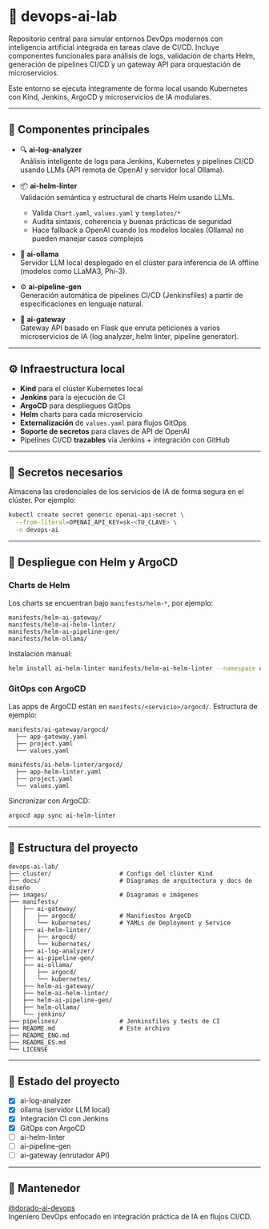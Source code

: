 # 🧪 devops-ai-lab

Repositorio central para simular entornos DevOps modernos con inteligencia artificial integrada en tareas clave de CI/CD. Incluye componentes funcionales para análisis de logs, validación de charts Helm, generación de pipelines CI/CD y un gateway API para orquestación de microservicios.

Este entorno se ejecuta íntegramente de forma local usando Kubernetes con Kind, Jenkins, ArgoCD y microservicios de IA modulares.

---

## 🧱 Componentes principales

- 🔍 **ai-log-analyzer**  
  Análisis inteligente de logs para Jenkins, Kubernetes y pipelines CI/CD usando LLMs (API remota de OpenAI y servidor local Ollama).

- 📦 **ai-helm-linter**  
  Validación semántica y estructural de charts Helm usando LLMs.  
  - Valida `Chart.yaml`, `values.yaml` y `templates/*`  
  - Audita sintaxis, coherencia y buenas prácticas de seguridad  
  - Hace fallback a OpenAI cuando los modelos locales (Ollama) no pueden manejar casos complejos

- 🧠 **ai-ollama**  
  Servidor LLM local desplegado en el clúster para inferencia de IA offline (modelos como LLaMA3, Phi-3).

- ⚙️ **ai-pipeline-gen**  
  Generación automática de pipelines CI/CD (Jenkinsfiles) a partir de especificaciones en lenguaje natural.

- 🔌 **ai-gateway**  
  Gateway API basado en Flask que enruta peticiones a varios microservicios de IA (log analyzer, helm linter, pipeline generator).

---

## ⚙️ Infraestructura local

- **Kind** para el clúster Kubernetes local  
- **Jenkins** para la ejecución de CI  
- **ArgoCD** para despliegues GitOps  
- **Helm** charts para cada microservicio  
- **Externalización** de `values.yaml` para flujos GitOps  
- **Soporte de secretos** para claves de API de OpenAI  
- Pipelines CI/CD **trazables** vía Jenkins + integración con GitHub

---

## 🔐 Secretos necesarios

Almacena las credenciales de los servicios de IA de forma segura en el clúster. Por ejemplo:

```bash
kubectl create secret generic openai-api-secret \
  --from-literal=OPENAI_API_KEY=sk-<TU_CLAVE> \
  -n devops-ai
```

---

## 🚀 Despliegue con Helm y ArgoCD

### Charts de Helm

Los charts se encuentran bajo `manifests/helm-*`, por ejemplo:

```
manifests/helm-ai-gateway/
manifests/helm-ai-helm-linter/
manifests/helm-ai-pipeline-gen/
manifests/helm-ollama/
```

Instalación manual:

```bash
helm install ai-helm-linter manifests/helm-ai-helm-linter --namespace devops-ai
```

### GitOps con ArgoCD

Las apps de ArgoCD están en `manifests/<servicio>/argocd/`. Estructura de ejemplo:

```
manifests/ai-gateway/argocd/
  ├── app-gateway.yaml
  ├── project.yaml
  └── values.yaml

manifests/ai-helm-linter/argocd/
  ├── app-helm-linter.yaml
  ├── project.yaml
  └── values.yaml
```

Sincronizar con ArgoCD:

```bash
argocd app sync ai-helm-linter
```

---

## 📂 Estructura del proyecto

```
devops-ai-lab/
├── cluster/                   # Configs del clúster Kind
├── docs/                      # Diagramas de arquitectura y docs de diseño
├── images/                    # Diagramas e imágenes
├── manifests/
│   ├── ai-gateway/
│   │   ├── argocd/            # Manifiestos ArgoCD
│   │   └── kubernetes/        # YAMLs de Deployment y Service
│   ├── ai-helm-linter/
│   │   ├── argocd/
│   │   └── kubernetes/
│   ├── ai-log-analyzer/
│   ├── ai-pipeline-gen/
│   ├── ai-ollama/
│   │   ├── argocd/
│   │   └── kubernetes/
│   ├── helm-ai-gateway/
│   ├── helm-ai-helm-linter/
│   ├── helm-ai-pipeline-gen/
│   ├── helm-ollama/
│   └── jenkins/
├── pipelines/                 # Jenkinsfiles y tests de CI
├── README.md                  # Este archivo
├── README_ENG.md
├── README_ES.md
└── LICENSE
```

---

## 📌 Estado del proyecto

- [x] ai-log-analyzer  
- [x] ollama (servidor LLM local)  
- [x] Integración CI con Jenkins  
- [x] GitOps con ArgoCD  
- [ ] ai-helm-linter  
- [ ] ai-pipeline-gen  
- [ ] ai-gateway (enrutador API)  

---

## 👤 Mantenedor

[@dorado-ai-devops](https://github.com/dorado-ai-devops)  
Ingeniero DevOps enfocado en integración práctica de IA en flujos CI/CD.
